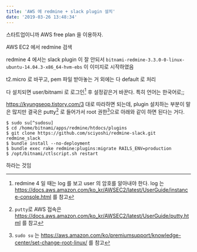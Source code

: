 ```yaml
---
title: 'AWS 에 redmine + slack plugin 설치'
date: '2019-03-26 13:48:34'
---
```


스타트업이니까 AWS free plan 을 이용하자.

AWS EC2 에서 redmine 검색

redmine 4 에서는 slack plugin 이 잘 안되서
`bitnami-redmine-3.3.0-0-linux-ubuntu-14.04.3-x86_64-hvm-ebs` 이 이미지로 시작하였음

t2.micro 로 바꾸고, pem 파일 받아놓는 거 외에는 다 default 로 처리

다 설치되면 user/bitnami 로 로그인[^1] 후 설정같은거 바꾼다. 특히 언어는 한국어로;;

https://kyungseop.tistory.com/3 대로 따라하면 되는데, plugin 설치하는 부분이 말은 많지만 결국은 putty[^2] 로 들어가서 root 권한[^3]으로
아래와 같이 하면 된다는 거다.

```shell
$ sudo su[^sudosu]
$ cd /home/bitnami/apps/redmine/htdocs/plugins
$ git clone https://github.com/sciyoshi/redmine-slack.git redmine_slack
$ bundle install --no-deployment
$ bundle exec rake redmine:plugins:migrate RAILS_ENV=production
$ /opt/bitnami/ctlscript.sh restart
```

하라는 것임

[^1]: redmine 4 일 때는 log 를 보고 user 의 암호를 알아내야 한다. log 는 https://docs.aws.amazon.com/ko_kr/AWSEC2/latest/UserGuide/instance-console.html 를 참고
[^2]: `putty`로 AWS 접속은 https://docs.aws.amazon.com/ko_kr/AWSEC2/latest/UserGuide/putty.html 를 참고
[^3]: `sudo su` 는 https://aws.amazon.com/ko/premiumsupport/knowledge-center/set-change-root-linux/ 를 참고
